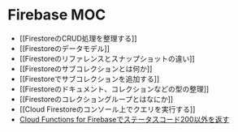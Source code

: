 # Firebase MOC

- [[FirestoreのCRUD処理を整理する]]
- [[Firestoreのデータモデル]]
- [[Firestoreのリファレンスとスナップショットの違い]]
- [[Firestoreのサブコレクションとは何か]]
- [[Firestoreでサブコレクションを追加する]]
- [[Firestoreのドキュメント、コレクションなどの型の整理]]
- [[Firestoreのコレクショングループとはなにか]]
- [[Cloud Firestoreのコンソール上でクエリを実行する]]
- [Cloud Functions for Firebaseでステータスコード200以外を返す](Cloud%20Functions%20for%20Firebaseでステータスコード200以外を返す.md)
